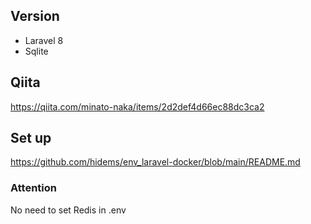 ## Version
- Laravel 8
- Sqlite

## Qiita
https://qiita.com/minato-naka/items/2d2def4d66ec88dc3ca2

## Set up
https://github.com/hidems/env_laravel-docker/blob/main/README.md

### Attention 
No need to set Redis in .env
